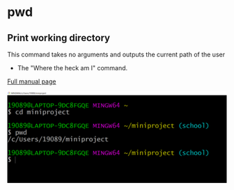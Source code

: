 # pwd

## Print working directory

This command takes no arguments and outputs the current path of the user
* The "Where the heck am I" command.

[Full manual page](http://man7.org/linux/man-pages/man1/pwd.1.html)

![](/Pictures/pwd.png)
